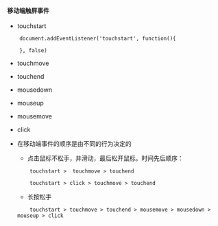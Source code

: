 #### 移动端触屏事件
* touchstart
```
    document.addEventListener('touchstart', function(){

    }, false)
```

* touchmove
* touchend

* mousedown
* mouseup
* mousemove

* click

* 在移动端事件的顺序是由不同的行为决定的
    * 点击鼠标不松手，并滑动，最后松开鼠标。时间先后顺序：
    ```
        touchstart >  touchmove > touchend
    ```
    
    ```
        touchstart > click > touchmove > touchend
    ```
    * 长按松手
    ```
        touchstart > touchmove > touchend > mousemove > mousedown > mouseup > click
    ```